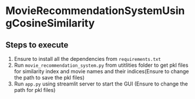 # MovieRecommendationSystemUsingCosineSimilarity
## Steps to execute
1. Ensure to install all the dependencies from `requirements.txt`
2. Run `movie_recommendation_system.py` from utitlities folder to get pkl files for similarity index and movie names and their indices(Ensure to change the path to save the pkl files)
3. Run `app.py` using streamlit server to start the GUI (Ensure to change the path for pkl files)
